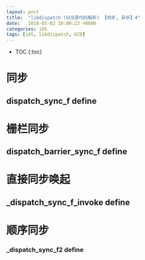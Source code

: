 ```yaml
---
layout: post
title:  "libdispatch (GCD源代码解析) 【同步, 异步】4"
date:   2018-05-02 10:00:23 +0800
categories: iOS
tags: [iOS, libdispatch, GCD]
---
```


* TOC
{:toc}

# 同步

## dispatch_sync_f define

# 栅栏同步 

## dispatch_barrier_sync_f define


# 直接同步唤起

## _dispatch_sync_f_invoke define


# 顺序同步

### _dispatch_sync_f2 define

